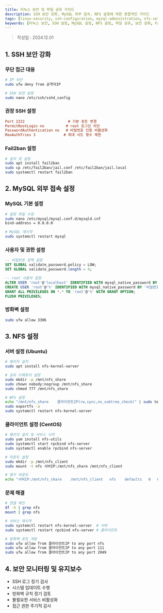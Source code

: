 ```yaml
---
title: 리눅스 보안 및 파일 공유 가이드
description: SSH 보안 강화, MySQL 외부 접속, NFS 설정에 대한 종합적인 가이드
tags: [linux-security, ssh-configuration, mysql-administration, nfs-setup, network-security, system-administration]
keywords: [리눅스 보안, SSH 설정, MySQL 설정, NFS 설정, 파일 공유, 보안 강화, Fail2ban, 방화벽 설정]
---
```


> 작성일 : 2024.12.01

## 1. SSH 보안 강화

### 무단 접근 대응

```bash
# IP 차단
sudo ufw deny from 공격자IP

# SSH 보안 설정
sudo nano /etc/ssh/sshd_config
```

### 권장 SSH 설정

```ini
Port 2222                    # 기본 포트 변경
PermitRootLogin no          # root 로그인 차단
PasswordAuthentication no   # 비밀번호 인증 비활성화
MaxAuthTries 3             # 최대 시도 횟수 제한
```

### Fail2ban 설정

```bash
# 설치 및 설정
sudo apt install fail2ban
sudo cp /etc/fail2ban/jail.conf /etc/fail2ban/jail.local
sudo systemctl restart fail2ban
```

## 2. MySQL 외부 접속 설정

### MySQL 기본 설정

```bash
# 설정 파일 수정
sudo nano /etc/mysql/mysql.conf.d/mysqld.cnf
bind-address = 0.0.0.0

# MySQL 재시작
sudo systemctl restart mysql
```

### 사용자 및 권한 설정

```sql
-- 비밀번호 정책 설정
SET GLOBAL validate_password.policy = LOW;
SET GLOBAL validate_password.length = 4;

-- root 사용자 설정
ALTER USER 'root'@'localhost' IDENTIFIED WITH mysql_native_password BY '비밀번호';
CREATE USER 'root'@'%' IDENTIFIED WITH mysql_native_password BY '비밀번호';
GRANT ALL PRIVILEGES ON *.* TO 'root'@'%' WITH GRANT OPTION;
FLUSH PRIVILEGES;
```

### 방화벽 설정

```bash
sudo ufw allow 3306
```

## 3. NFS 설정

### 서버 설정 (Ubuntu)

```bash
# 패키지 설치
sudo apt install nfs-kernel-server

# 공유 디렉토리 설정
sudo mkdir -p /mnt/nfs_share
sudo chown nobody:nogroup /mnt/nfs_share
sudo chmod 777 /mnt/nfs_share

# NFS 설정
echo "/mnt/nfs_share    클라이언트IP(rw,sync,no_subtree_check)" | sudo tee -a /etc/exports
sudo exportfs -a
sudo systemctl restart nfs-kernel-server
```

### 클라이언트 설정 (CentOS)

```bash
# 패키지 설치 및 서비스 시작
sudo yum install nfs-utils
sudo systemctl start rpcbind nfs-server
sudo systemctl enable rpcbind nfs-server

# 마운트 설정
sudo mkdir -p /mnt/nfs_client
sudo mount -t nfs 서버IP:/mnt/nfs_share /mnt/nfs_client

# 영구 마운트
echo "서버IP:/mnt/nfs_share    /mnt/nfs_client   nfs    defaults   0   0" | sudo tee -a /etc/fstab
```

### 문제 해결

```bash
# 연결 확인
df -h | grep nfs
mount | grep nfs

# 서비스 재시작
sudo systemctl restart nfs-kernel-server  # 서버
sudo systemctl restart rpcbind nfs-server # 클라이언트

# 방화벽 포트 개방
sudo ufw allow from 클라이언트IP to any port nfs
sudo ufw allow from 클라이언트IP to any port 111
sudo ufw allow from 클라이언트IP to any port 2049
```

## 4. 보안 모니터링 및 유지보수

- SSH 로그 정기 검사
- 시스템 업데이트 수행
- 방화벽 규칙 정기 검토
- 불필요한 서비스 비활성화
- 접근 권한 주기적 감사
